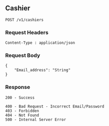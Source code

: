 ## Cashier
<!-- Test change -->
```
POST /v1/cashiers
```
### Request Headers
```
Content-Type : application/json
```
### Request Body
```
{
    "Email_address": "String"
}
```
<!-- Notification message from client side -->
### Response
```
200 - Success

400 - Bad Request - Incorrect Email/Password
403 - Forbidden
404 - Not Found
500 - Internal Server Error
```
